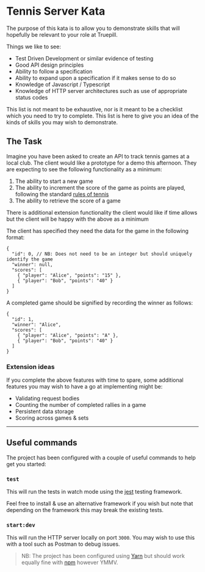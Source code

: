 # Tennis Server Kata

The purpose of this kata is to allow you to demonstrate skills that will hopefully be relevant to your role at Truepill.

Things we like to see:

- Test Driven Development or similar evidence of testing
- Good API design principles
- Ability to follow a specification
- Ability to expand upon a specification if it makes sense to do so
- Knowledge of Javascript / Typescript
- Knowledge of HTTP server architectures such as use of appropriate status codes

This list is not meant to be exhaustive, nor is it meant to be a checklist which you need to try to complete. This list is here to give you an idea of the kinds of skills you may wish to demonstrate.

## The Task

Imagine you have been asked to create an API to track tennis games at a local club. The client would like a prototype for a demo this afternoon. They are expecting to see the following functionality as a minimum:

1. The ability to start a new game
2. The ability to increment the score of the game as points are played, following the standard [rules of tennis](/TENNIS_RULES.md)
3. The ability to retrieve the score of a game

There is additional extension functionality the client would like if time allows but the client will be happy with the above as a minimum

The client has specified they need the data for the game in the following format:

```jsonc
{
  "id": 0, // NB: Does not need to be an integer but should uniquely identify the game
  "winner": null,
  "scores": [
    { "player": "Alice", "points": "15" },
    { "player": "Bob", "points": "40" }
  ]
}
```

A completed game should be signified by recording the winner as follows:

```jsonc
{
  "id": 1,
  "winner": "Alice",
  "scores": [
    { "player": "Alice", "points": "A" },
    { "player": "Bob", "points": "40" }
  ]
}
```

### Extension ideas

If you complete the above features with time to spare, some additional features you may wish to have a go at implementing might be:

- Validating request bodies
- Counting the number of completed rallies in a game
- Persistent data storage
- Scoring across games & sets

---

## Useful commands

The project has been configured with a couple of useful commands to help get you started:

### `test`

This will run the tests in watch mode using the [jest](https://jestjs.io/docs/getting-started) testing framework.

Feel free to install & use an alternative framework if you wish but note that depending on the framework this may break the existing tests.

### `start:dev`

This will run the HTTP server locally on port `3000`. You may wish to use this with a tool such as Postman to debug issues.

> NB: The project has been configured using [Yarn](https://classic.yarnpkg.com/lang/en/) but should work equally fine with [npm](https://docs.npmjs.com/cli/v7/commands/npm) however YMMV.
